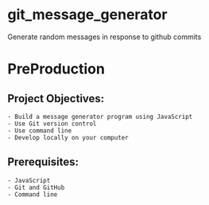 # git_message_generator
Generate random messages in response to github commits

# PreProduction
## Project Objectives:
    - Build a message generator program using JavaScript
    - Use Git version control
    - Use command line
    - Develop locally on your computer
## Prerequisites:
    - JavaScript
    - Git and GitHub
    - Command line
